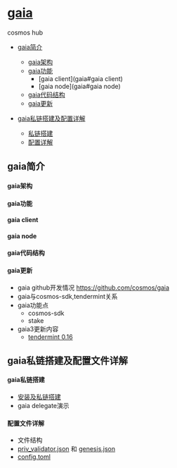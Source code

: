 # [gaia](https://github.com/cosmos/gaia)
cosmos hub

+ [gaia简介](gaia#gaia简介)
  + [gaia架构](gaia#gaia架构)
  + [gaia功能](gaia#gaia功能)
    + [gaia client](gaia#gaia client)
    + [gaia node](gaia#gaia node)
  + [gaia代码结构](gaia#gaia代码结构)
  + [gaia更新](gaia#gaia更新)

+ [gaia私链搭建及配置详解](gaia#gaia私链搭建及配置文件详解)
  + [私链搭建](gaia#gaia私链搭建)
  + [配置详解](gaia#配置文件详解)


## gaia简介
#### gaia架构

#### gaia功能

#### gaia client

#### gaia node

#### gaia代码结构

#### gaia更新


+ gaia github开发情况 https://github.com/cosmos/gaia
+ gaia与cosmos-sdk,tendermint关系
+ gaia功能点
  + cosmos-sdk
  + stake
+ gaia3更新内容
  + [tendermint 0.16](https://github.com/tendermint/tendermint/blob/master/CHANGELOG.md#0160-february-20th-2017)

## gaia私链搭建及配置文件详解

#### gaia私链搭建
  + [安装及私链搭建](Local-Test)
  + gaia delegate演示

#### 配置文件详解
  + 文件结构
  + [priv_validator.json](config/priv_validator.json) 和 [genesis.json](config/genesis.json)
  + [config.toml](config/config.toml)
